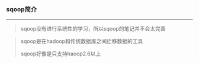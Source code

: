 ### sqoop简介

***

> sqoop没有进行系统性的学习，所以sqoop的笔记并不会太完善

> sqoop是在hadoop和传统数据库之间迁移数据的工具
>
> sqoop好像是只支持haoop2.6以上

